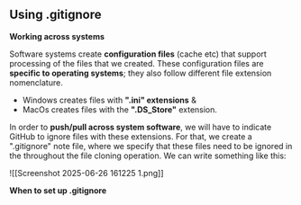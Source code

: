 

## Using .gitignore 

**Working across systems** 

Software systems create **configuration files** (cache etc) that support processing of the files that we created. These configuration files are **specific to operating systems**; they also follow different file extension nomenclature. 
- Windows creates files with **".ini" extensions** & 
- MacOs creates files with the **".DS_Store"** extension. 

In order to **push/pull across system software**, we will have to indicate GitHub to ignore files with these extensions. For that, we create a ".gitignore" note file, where we specify that these files need to be ignored in the throughout the file cloning operation. We can write something like this:

![[Screenshot 2025-06-26 161225 1.png]]


**When to set up .gitignore** 
